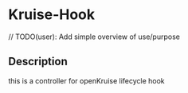 # Kruise-Hook
// TODO(user): Add simple overview of use/purpose

## Description
this is a controller for openKruise lifecycle hook
